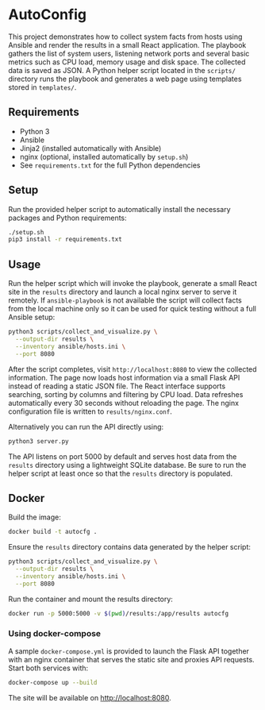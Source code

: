 # AutoConfig

This project demonstrates how to collect system facts from hosts using Ansible
and render the results in a small React application. The playbook gathers the
list of system users, listening network ports and several basic metrics such as
CPU load, memory usage and disk space. The collected data is saved as JSON. A
Python helper script located in the `scripts/` directory runs the playbook and
generates a web page using templates stored in `templates/`.

## Requirements
- Python 3
- Ansible
- Jinja2 (installed automatically with Ansible)
- nginx (optional, installed automatically by `setup.sh`)
- See `requirements.txt` for the full Python dependencies

## Setup
Run the provided helper script to automatically install the necessary packages
and Python requirements:

```bash
./setup.sh
pip3 install -r requirements.txt
```

## Usage
Run the helper script which will invoke the playbook, generate a small React
site in the `results` directory and launch a local nginx server to serve it
remotely. If `ansible-playbook` is not available the script will collect facts
from the local machine only so it can be used for quick testing without a full
Ansible setup:

```bash
python3 scripts/collect_and_visualize.py \
  --output-dir results \
  --inventory ansible/hosts.ini \
  --port 8080
```

After the script completes, visit `http://localhost:8080` to view the collected
information. The page now loads host information via a small Flask API instead
of reading a static JSON file. The React interface supports searching, sorting
by columns and filtering by CPU load. Data refreshes automatically every
30&nbsp;seconds without reloading the page. The nginx configuration file is
written to `results/nginx.conf`.

Alternatively you can run the API directly using:

```bash
python3 server.py
```

The API listens on port 5000 by default and serves host data from the
`results` directory using a lightweight SQLite database. Be sure to run the
helper script at least once so that the `results` directory is populated.

## Docker

Build the image:

```bash
docker build -t autocfg .
```

Ensure the `results` directory contains data generated by the helper script:

```bash
python3 scripts/collect_and_visualize.py \
  --output-dir results \
  --inventory ansible/hosts.ini \
  --port 8080
```

Run the container and mount the results directory:

```bash
docker run -p 5000:5000 -v $(pwd)/results:/app/results autocfg
```

### Using docker-compose

A sample `docker-compose.yml` is provided to launch the Flask API together with
an nginx container that serves the static site and proxies API requests. Start
both services with:

```bash
docker-compose up --build
```

The site will be available on [http://localhost:8080](http://localhost:8080).
